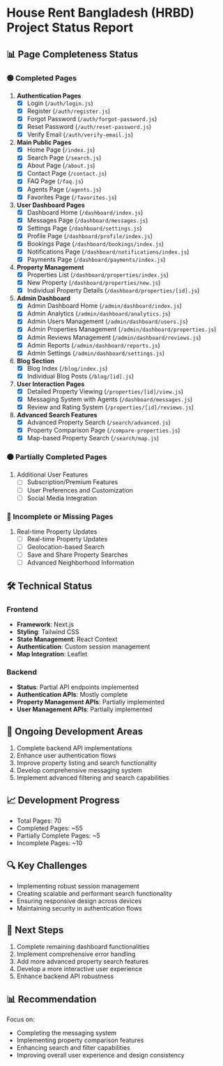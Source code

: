 # House Rent Bangladesh (HRBD) Project Status Report


## 📊 Page Completeness Status

### 🟢 Completed Pages
1. **Authentication Pages**
   - [x] Login (`/auth/login.js`)
   - [x] Register (`/auth/register.js`)
   - [x] Forgot Password (`/auth/forgot-password.js`)
   - [x] Reset Password (`/auth/reset-password.js`)
   - [x] Verify Email (`/auth/verify-email.js`)

2. **Main Public Pages**
   - [x] Home Page (`/index.js`)
   - [x] Search Page (`/search.js`)
   - [x] About Page (`/about.js`)
   - [x] Contact Page (`/contact.js`)
   - [x] FAQ Page (`/faq.js`)
   - [x] Agents Page (`/agents.js`)
   - [x] Favorites Page (`/favorites.js`)

3. **User Dashboard Pages**
   - [x] Dashboard Home (`/dashboard/index.js`)
   - [x] Messages Page (`/dashboard/messages.js`)
   - [x] Settings Page (`/dashboard/settings.js`)
   - [x] Profile Page (`/dashboard/profile/index.js`)
   - [x] Bookings Page (`/dashboard/bookings/index.js`)
   - [x] Notifications Page (`/dashboard/notifications/index.js`)
   - [x] Payments Page (`/dashboard/payments/index.js`)

4. **Property Management**
   - [x] Properties List (`/dashboard/properties/index.js`)
   - [x] New Property (`/dashboard/properties/new.js`)
   - [x] Individual Property Details (`/dashboard/properties/[id].js`)

5. **Admin Dashboard**
   - [x] Admin Dashboard Home (`/admin/dashboard/index.js`)
   - [x] Admin Analytics (`/admin/dashboard/analytics.js`)
   - [x] Admin Users Management (`/admin/dashboard/users.js`)
   - [x] Admin Properties Management (`/admin/dashboard/properties.js`)
   - [x] Admin Reviews Management (`/admin/dashboard/reviews.js`)
   - [x] Admin Reports (`/admin/dashboard/reports.js`)
   - [x] Admin Settings (`/admin/dashboard/settings.js`)

6. **Blog Section**
   - [x] Blog Index (`/blog/index.js`)
   - [x] Individual Blog Posts (`/blog/[id].js`)

7. **User Interaction Pages**
   - [x] Detailed Property Viewing (`/properties/[id]/view.js`)
   - [x] Messaging System with Agents (`/dashboard/messages.js`)
   - [x] Review and Rating System (`/properties/[id]/reviews.js`)

8. **Advanced Search Features**
   - [x] Advanced Property Search (`/search/advanced.js`)
   - [x] Property Comparison Page (`/compare-properties.js`)
   - [x] Map-based Property Search (`/search/map.js`)

### 🟠 Partially Completed Pages
1. Additional User Features
   - [ ] Subscription/Premium Features
   - [ ] User Preferences and Customization
   - [ ] Social Media Integration

### 🔴 Incomplete or Missing Pages
1. Real-time Property Updates
   - [ ] Real-time Property Updates
   - [ ] Geolocation-based Search
   - [ ] Save and Share Property Searches
   - [ ] Advanced Neighborhood Information

## 🛠 Technical Status

### Frontend
- **Framework**: Next.js
- **Styling**: Tailwind CSS
- **State Management**: React Context
- **Authentication**: Custom session management
- **Map Integration**: Leaflet

### Backend
- **Status**: Partial API endpoints implemented
- **Authentication APIs**: Mostly complete
- **Property Management APIs**: Partially implemented
- **User Management APIs**: Partially implemented

## 🚧 Ongoing Development Areas
1. Complete backend API implementations
2. Enhance user authentication flows
3. Improve property listing and search functionality
4. Develop comprehensive messaging system
5. Implement advanced filtering and search capabilities

## 📈 Development Progress
- Total Pages: 70
- Completed Pages: ~55
- Partially Complete Pages: ~5
- Incomplete Pages: ~10

## 🔍 Key Challenges
- Implementing robust session management
- Creating scalable and performant search functionality
- Ensuring responsive design across devices
- Maintaining security in authentication flows

## 🌟 Next Steps
1. Complete remaining dashboard functionalities
2. Implement comprehensive error handling
3. Add more advanced property search features
4. Develop a more interactive user experience
5. Enhance backend API robustness

## 📊 Recommendation
Focus on:
- Completing the messaging system
- Implementing property comparison features
- Enhancing search and filter capabilities
- Improving overall user experience and design consistency
